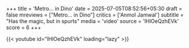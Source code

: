 +++
title = 'Metro... in Dino'
date = 2025-07-05T08:52:56+05:30
draft = false
mreviews = ["Metro... in Dino"]
critics = ['Anmol Jamwal']
subtitle = "Has the magic, but in spurts"
media = 'video'
source = 'lHlOeQzhEVk'
score = 6
+++

{{< youtube id="lHlOeQzhEVk" loading="lazy" >}}
